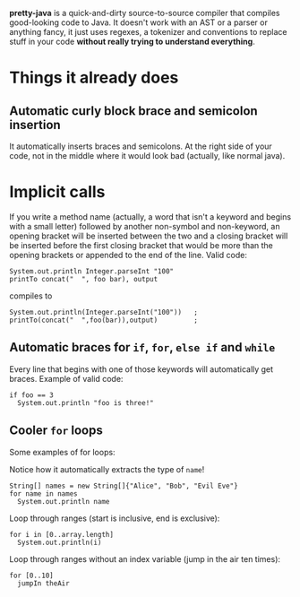 **pretty-java** is a quick-and-dirty source-to-source compiler that compiles good-looking code to Java. It doesn't work with an AST or a parser or anything fancy, it just uses regexes, a tokenizer and conventions to replace stuff in your code **without really trying to understand everything**.

Things it already does
======================
Automatic curly block brace and semicolon insertion
---------------------------------------------------
It automatically inserts braces and semicolons. At the right side of your code, not in the middle where it would look bad (actually, like normal java).

Implicit calls
==============
If you write a method name (actually, a word that isn't a keyword and begins with a small letter) followed by another non-symbol and non-keyword, an opening bracket will be inserted between the two and a closing bracket will be inserted before the first closing bracket that would be more than the opening brackets or appended to the end of the line. Valid code:

    System.out.println Integer.parseInt "100"
    printTo concat("  ", foo bar), output

compiles to

    System.out.println(Integer.parseInt("100"))   ;
    printTo(concat("  ",foo(bar)),output)         ;

Automatic braces for `if`, `for`, `else if` and `while`
-------------------------------------------------------
Every line that begins with one of those keywords will automatically get braces. Example of valid code:

    if foo == 3
      System.out.println "foo is three!"

Cooler `for` loops
------------------
Some examples of for loops:

Notice how it automatically extracts the type of `name`!

    String[] names = new String[]{"Alice", "Bob", "Evil Eve"}
    for name in names
      System.out.println name

Loop through ranges (start is inclusive, end is exclusive):

    for i in [0..array.length]
      System.out.println(i)

Loop through ranges without an index variable (jump in the air ten times):

    for [0..10]
      jumpIn theAir
